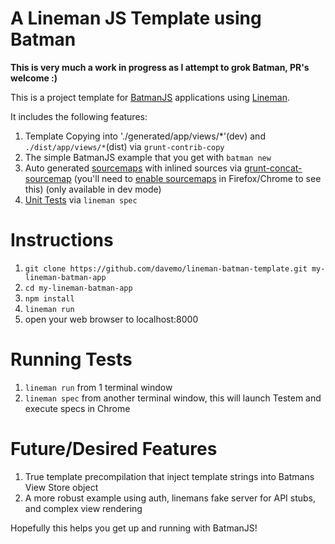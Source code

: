 # A Lineman JS Template using Batman

**This is very much a work in progress as I attempt to grok Batman, PR's welcome :)**

This is a project template for [BatmanJS](http://batmanjs.org/) applications using [Lineman](http://www.linemanjs.com).

It includes the following features:

1. Template Copying into './generated/app/views/*'(dev) and `./dist/app/views/*`(dist) via `grunt-contrib-copy`
2. The simple BatmanJS example that you get with `batman new`
3. Auto generated [sourcemaps](http://www.html5rocks.com/en/tutorials/developertools/sourcemaps/) with inlined sources via [grunt-concat-sourcemap](https://github.com/kozy4324/grunt-concat-sourcemap) (you'll need to [enable sourcemaps](http://cl.ly/image/1d0X2z2u1E3b) in Firefox/Chrome to see this) (only available in dev mode)
4. [Unit Tests](https://github.com/davemo/lineman-batman-template/tree/master/spec) via `lineman spec`

# Instructions

1. `git clone https://github.com/davemo/lineman-batman-template.git my-lineman-batman-app`
2. `cd my-lineman-batman-app`
3. `npm install`
4. `lineman run`
5. open your web browser to localhost:8000

# Running Tests

1. `lineman run` from 1 terminal window
2. `lineman spec` from another terminal window, this will launch Testem and execute specs in Chrome

# Future/Desired Features

1. True template precompilation that inject template strings into Batmans View Store object
2. A more robust example using auth, linemans fake server for API stubs, and complex view rendering

Hopefully this helps you get up and running with BatmanJS!
